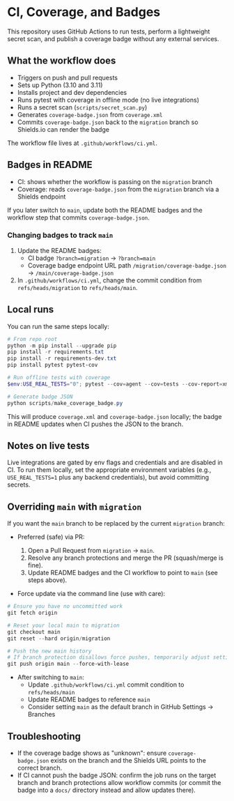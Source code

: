 # CI, Coverage, and Badges

This repository uses GitHub Actions to run tests, perform a lightweight secret scan, and publish a coverage badge without any external services.

## What the workflow does

- Triggers on push and pull requests
- Sets up Python (3.10 and 3.11)
- Installs project and dev dependencies
- Runs pytest with coverage in offline mode (no live integrations)
- Runs a secret scan (`scripts/secret_scan.py`)
- Generates `coverage-badge.json` from `coverage.xml`
- Commits `coverage-badge.json` back to the `migration` branch so Shields.io can render the badge

The workflow file lives at `.github/workflows/ci.yml`.

## Badges in README

- CI: shows whether the workflow is passing on the `migration` branch
- Coverage: reads `coverage-badge.json` from the `migration` branch via a Shields endpoint

If you later switch to `main`, update both the README badges and the workflow step that commits `coverage-badge.json`.

### Changing badges to track `main`

1. Update the README badges:
   - CI badge `?branch=migration` → `?branch=main`
   - Coverage badge endpoint URL path `/migration/coverage-badge.json` → `/main/coverage-badge.json`
2. In `.github/workflows/ci.yml`, change the commit condition from `refs/heads/migration` to `refs/heads/main`.

## Local runs

You can run the same steps locally:

```powershell
# From repo root
python -m pip install --upgrade pip
pip install -r requirements.txt
pip install -r requirements-dev.txt
pip install pytest pytest-cov

# Run offline tests with coverage
$env:USE_REAL_TESTS="0"; pytest --cov=agent --cov=tests --cov-report=xml --cov-report=term-missing -q

# Generate badge JSON
python scripts/make_coverage_badge.py
```

This will produce `coverage.xml` and `coverage-badge.json` locally; the badge in README updates when CI pushes the JSON to the branch.

## Notes on live tests

Live integrations are gated by env flags and credentials and are disabled in CI. To run them locally, set the appropriate environment variables (e.g., `USE_REAL_TESTS=1` plus any backend credentials), but avoid committing secrets.

## Overriding `main` with `migration`

If you want the `main` branch to be replaced by the current `migration` branch:

- Preferred (safe) via PR:
  1. Open a Pull Request from `migration` → `main`.
  2. Resolve any branch protections and merge the PR (squash/merge is fine).
  3. Update README badges and the CI workflow to point to `main` (see steps above).

- Force update via the command line (use with care):

```powershell
# Ensure you have no uncommitted work
git fetch origin

# Reset your local main to migration
git checkout main
git reset --hard origin/migration

# Push the new main history
# If branch protection disallows force pushes, temporarily adjust settings or use a PR
git push origin main --force-with-lease
```

- After switching to `main`:
  - Update `.github/workflows/ci.yml` commit condition to `refs/heads/main`
  - Update README badges to reference `main`
  - Consider setting `main` as the default branch in GitHub Settings → Branches

## Troubleshooting

- If the coverage badge shows as "unknown": ensure `coverage-badge.json` exists on the branch and the Shields URL points to the correct branch.
- If CI cannot push the badge JSON: confirm the job runs on the target branch and branch protections allow workflow commits (or commit the badge into a `docs/` directory instead and allow updates there).
